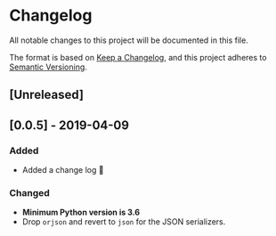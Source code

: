 # Changelog
All notable changes to this project will be documented in this file.

The format is based on [Keep a Changelog](https://keepachangelog.com/en/1.0.0/),
and this project adheres to [Semantic Versioning](https://semver.org/spec/v2.0.0.html).

## [Unreleased]

## [0.0.5] - 2019-04-09
### Added
* Added a change log :tada:

### Changed
* **Minimum Python version is 3.6**
* Drop `orjson` and revert to `json` for the JSON serializers.